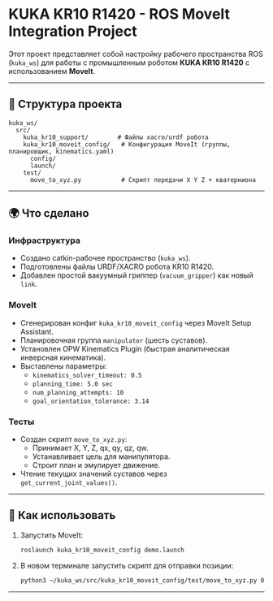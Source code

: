 # KUKA KR10 R1420 - ROS MoveIt Integration Project

Этот проект представляет собой настройку рабочего пространства ROS (`kuka_ws`) для работы с промышленным роботом **KUKA KR10 R1420** с использованием **MoveIt**.

---

## 📁 Структура проекта

```
kuka_ws/
  src/
    kuka_kr10_support/        # Файлы xacro/urdf робота
    kuka_kr10_moveit_config/   # Конфигурация MoveIt (группы, планировщик, kinematics.yaml)
      config/
      launch/
    test/
      move_to_xyz.py           # Скрипт передачи X Y Z + кватерниона
```

---

## 🌍 Что сделано

### Инфраструктура
- Создано catkin-рабочее пространство (`kuka_ws`).
- Подготовлены файлы URDF/XACRO робота KR10 R1420.
- Добавлен простой вакуумный гриппер (`vacuum_gripper`) как новый `link`.

### MoveIt
- Сгенерирован конфиг `kuka_kr10_moveit_config` через MoveIt Setup Assistant.
- Планировочная группа `manipulator` (шесть суставов).
- Установлен OPW Kinematics Plugin (быстрая аналитическая инверсная кинематика).
- Выставлены параметры:
  - `kinematics_solver_timeout: 0.5`
  - `planning_time: 5.0 sec`
  - `num_planning_attempts: 10`
  - `goal_orientation_tolerance: 3.14`

### Тесты
- Создан скрипт `move_to_xyz.py`:
  - Принимает X, Y, Z, qx, qy, qz, qw.
  - Устанавливает цель для манипулятора.
  - Строит план и эмулирует движение.
- Чтение текущих значений суставов через `get_current_joint_values()`.

---

## 🚀 Как использовать

1. Запустить MoveIt:
    ```bash
    roslaunch kuka_kr10_moveit_config demo.launch
    ```
2. В новом терминале запустить скрипт для отправки позиции:
    ```bash
    python3 ~/kuka_ws/src/kuka_kr10_moveit_config/test/move_to_xyz.py 0.5 0.0 0.3 1 0 0 0
    ```

---
